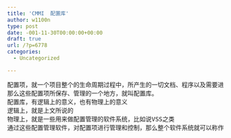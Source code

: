 ```yaml
---
title: 'CMMI  配置库'
author: w1100n
type: post
date: -001-11-30T00:00:00+00:00
draft: true
url: /?p=6778
categories:
  - Uncategorized

---
```

<pre id="best-content-683676698" class="best-text mb-10">配置项，就一个项目整个的生命周期过程中，所产生的一切文档、程序以及需要进行控制的项目。
那么这些配置项所保存、管理的一个地方，就叫配置库。
配置库，有逻辑上的意义，也有物理上的意义
逻辑上，就是上文所说的
物理上，就是一些用来做配置管理的软件系统，比如说VSS之类
通过这些配置管理软件，对配置项进行管理和控制，那么整个软件系统就可以称作配置库。